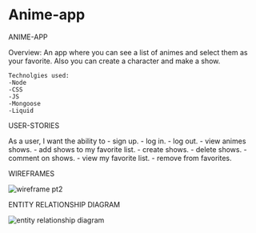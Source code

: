 # Anime-app

ANIME-APP

  Overview:
    An app where you can see a list of animes and select them as your favorite. Also you can create a character and make a show.
    
    
    
    Technolgies used:
    -Node
    -CSS
    -JS
    -Mongoose
    -Liquid
    
    
 USER-STORIES
 
  As a user, I want the ability to
    - sign up.
    - log in.
    - log out.
    - view animes shows.
    - add shows to my favorite list.
    - create shows.
    - delete shows.
    - comment on shows.
    - view my favorite list.
    - remove from favorites.
    
    
    
    
 
 
 WIREFRAMES
 
 
    
![wireframe pt2](https://user-images.githubusercontent.com/108881102/194869602-af2e70be-72b1-48f7-a5a6-14c289425e8b.png)





ENTITY RELATIONSHIP DIAGRAM


![entity relationship diagram](https://user-images.githubusercontent.com/108881102/194869403-7d9a9af7-b28e-4cd3-9faa-0a0b9b68157d.png)

